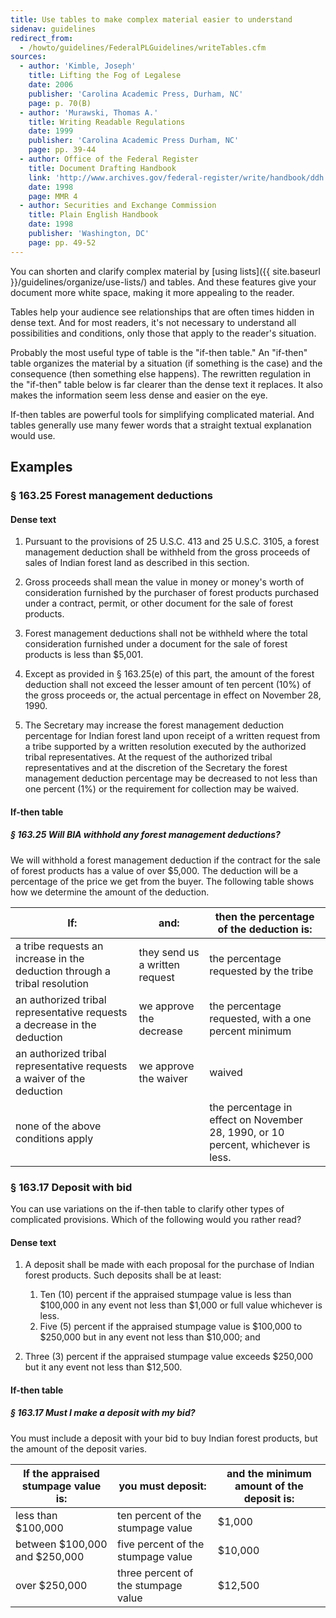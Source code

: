 ```yaml
---
title: Use tables to make complex material easier to understand
sidenav: guidelines
redirect_from:
  - /howto/guidelines/FederalPLGuidelines/writeTables.cfm
sources:
  - author: 'Kimble, Joseph'
    title: Lifting the Fog of Legalese
    date: 2006
    publisher: 'Carolina Academic Press, Durham, NC'
    page: p. 70(B)
  - author: 'Murawski, Thomas A.'
    title: Writing Readable Regulations
    date: 1999
    publisher: 'Carolina Academic Press Durham, NC'
    page: pp. 39-44
  - author: Office of the Federal Register
    title: Document Drafting Handbook
    link: 'http://www.archives.gov/federal-register/write/handbook/ddh.pdf'
    date: 1998
    page: MMR 4
  - author: Securities and Exchange Commission
    title: Plain English Handbook
    date: 1998
    publisher: 'Washington, DC'
    page: pp. 49-52
---
```


You can shorten and clarify complex material by [using lists]({{ site.baseurl }}/guidelines/organize/use-lists/) and tables. And these features give your document more white space, making it more appealing to the reader.

Tables help your audience see relationships that are often times hidden in dense text. And for most readers, it's not necessary to understand all possibilities and conditions, only those that apply to the reader's situation.

Probably the most useful type of table is the "if-then table." An "if-then" table organizes the material by a situation (if something is the case) and the consequence (then something else happens). The rewritten regulation in the "if-then" table below is far clearer than the dense text it replaces. It also makes the information seem less dense and easier on the eye.

If-then tables are powerful tools for simplifying complicated material. And tables generally use many fewer words that a straight textual explanation would use.

## Examples

### § 163.25 Forest management deductions

#### Dense text

<div class="example-container">

1. Pursuant to the provisions of 25 U.S.C. 413 and 25 U.S.C. 3105, a forest management deduction shall be withheld from the gross proceeds of sales of Indian forest land as described in this section.

2. Gross proceeds shall mean the value in money or money's worth of consideration furnished by the purchaser of forest products purchased under a contract, permit, or other document for the sale of forest products.

3. Forest management deductions shall not be withheld where the total consideration furnished under a document for the sale of forest products is less than $5,001.

4. Except as provided in § 163.25(e) of this part, the amount of the forest deduction shall not exceed the lesser amount of ten percent (10%) of the gross proceeds or, the actual percentage in effect on November 28, 1990.

5. The Secretary may increase the forest management deduction percentage for Indian forest land upon receipt of a written request from a tribe supported by a written resolution executed by the authorized tribal representatives. At the request of the authorized tribal representatives and at the discretion of the Secretary the forest management deduction percentage may be decreased to not less than one percent (1%) or the requirement for collection may be waived.

</div>

#### If-then table

<div class="example-container">

##### § 163.25 Will BIA withhold any forest management deductions?

We will withhold a forest management deduction if the contract for the sale of forest products has a value of over $5,000. The deduction will be a percentage of the price we get from the buyer. The following table shows how we determine the amount of the deduction.

If: | and: | then the percentage of the deduction is:
--- | --- | ---
a tribe requests an increase in the deduction through a tribal resolution | they send us a written request | the percentage requested by the tribe
an authorized tribal representative requests a decrease in the deduction | we approve the decrease | the percentage requested, with a one percent minimum
an authorized tribal representative requests a waiver of the deduction | we approve the waiver | waived
none of the above conditions apply | | the percentage in effect on November 28, 1990, or 10 percent, whichever is less.

</div>

### § 163.17 Deposit with bid

You can use variations on the if-then table to clarify other types of complicated provisions. Which of the following would you rather read?

#### Dense text

<div class="example-container">

1. A deposit shall be made with each proposal for the purchase of Indian forest products. Such deposits shall be at least:

    1. Ten (10) percent if the appraised stumpage value is less than $100,000 in any event not less than $1,000 or full value whichever is less.
    2. Five (5) percent if the appraised stumpage value is $100,000 to $250,000 but in any event not less than $10,000; and

2. Three (3) percent if the appraised stumpage value exceeds $250,000 but it any event not less than $12,500.

</div>

#### If-then table

<div class="example-container">

##### § 163.17 Must I make a deposit with my bid?

You must include a deposit with your bid to buy Indian forest products, but the amount of the deposit varies.

If the appraised stumpage value is: | you must deposit: | and the minimum amount of the deposit is:
--- | --- | ---
less than $100,000 | ten percent of the stumpage value | $1,000
between $100,000 and $250,000 | five percent of the stumpage value | $10,000
over $250,000 | three percent of the stumpage value | $12,500

</div>
